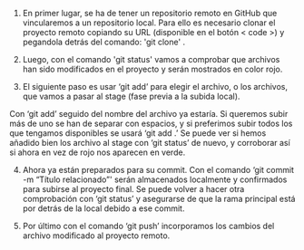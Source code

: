 1. En primer lugar, se ha de tener un repositorio remoto en GitHub que vincularemos a un repositorio local.
Para ello es necesario clonar el proyecto remoto copiando su URL (disponible en el botón < code >) y
pegandola detrás del comando:  'git clone' .

2. Luego, con el comando 'git status' vamos a comprobar que archivos han sido modificados en el proyecto y serán mostrados en color rojo.

3. El siguiente paso es usar ‘git add’ para elegir el archivo, o los archivos, que vamos a pasar al stage (fase previa a la subida local).

Con ‘git add’ seguido del nombre del archivo ya estaría. Si queremos subir más de uno se han de separar con espacios, y si preferimos subir todos los que tengamos disponibles se usará ‘git add .’ 
Se puede ver si hemos añadido bien los archivo al stage con ‘git status’ de nuevo, y corroborar así si ahora en vez de rojo nos aparecen en verde.

4. Ahora ya están preparados para su commit. Con el comando ‘git commit -m “Título relacionado”' serán almacenados localmente y confirmados para subirse al proyecto final.
Se puede volver a hacer otra comprobación con ‘git status’ y asegurarse de que la rama principal está por detrás de la local debido a ese commit.

5. Por último con el comando ‘git push’ incorporamos los cambios del archivo modificado al proyecto remoto.
